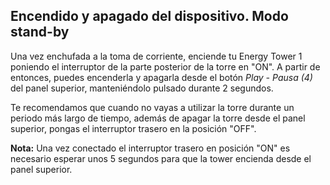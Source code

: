 ## Encendido y apagado del dispositivo. Modo stand-by

Una vez enchufada a la toma de corriente, enciende tu Energy Tower 1 poniendo el interruptor de la parte posterior de la torre en "ON". A partir de entonces, puedes encenderla y apagarla desde el botón *Play - Pausa (4)* del panel superior, manteniéndolo pulsado durante 2 segundos.

Te recomendamos que cuando no vayas a utilizar la torre durante un periodo más largo de tiempo, además de apagar la torre desde el panel superior, pongas el interruptor trasero en la posición "OFF".

**Nota:** Una vez conectado el interruptor trasero en posición "ON" es necesario esperar unos 5 segundos para que la tower encienda desde el panel superior. 









